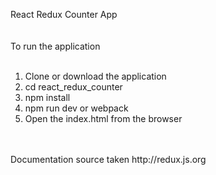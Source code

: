React Redux Counter App<br/>
<br/>
<br/>
To run the application<br/>
<br/>
1) Clone or download the application<br/>
2) cd react_redux_counter<br/>
3) npm install<br/>
4) npm run dev or webpack<br/>
5) Open the index.html from the browser<br/>
<br/>
<br/>
Documentation source taken http://redux.js.org<br/>
